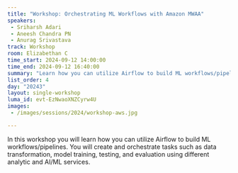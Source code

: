 ```yaml
---
title: "Workshop: Orchestrating ML Workflows with Amazon MWAA"
speakers:
 - Sriharsh Adari
 - Aneesh Chandra PN
 - Anurag Srivastava
track: Workshop
room: Elizabethan C
time_start: 2024-09-12 14:00:00
time_end: 2024-09-12 16:40:00
summary: "Learn how you can utilize Airflow to build ML workflows/pipelines. You will create and orchestrate tasks such as data transformation, model training, testing, and evaluation using different analytic and AI/ML services."
list_order: 4
day: "20243"
layout: single-workshop
luma_id: evt-EzNwaoXNZCyrw4U
images:
 - /images/sessions/2024/workshop-aws.jpg 

---
```


In this workshop you will learn how you can utilize Airflow to build ML workflows/pipelines. You will create and orchestrate tasks such as data transformation, model training, testing, and evaluation using different analytic and AI/ML services.
